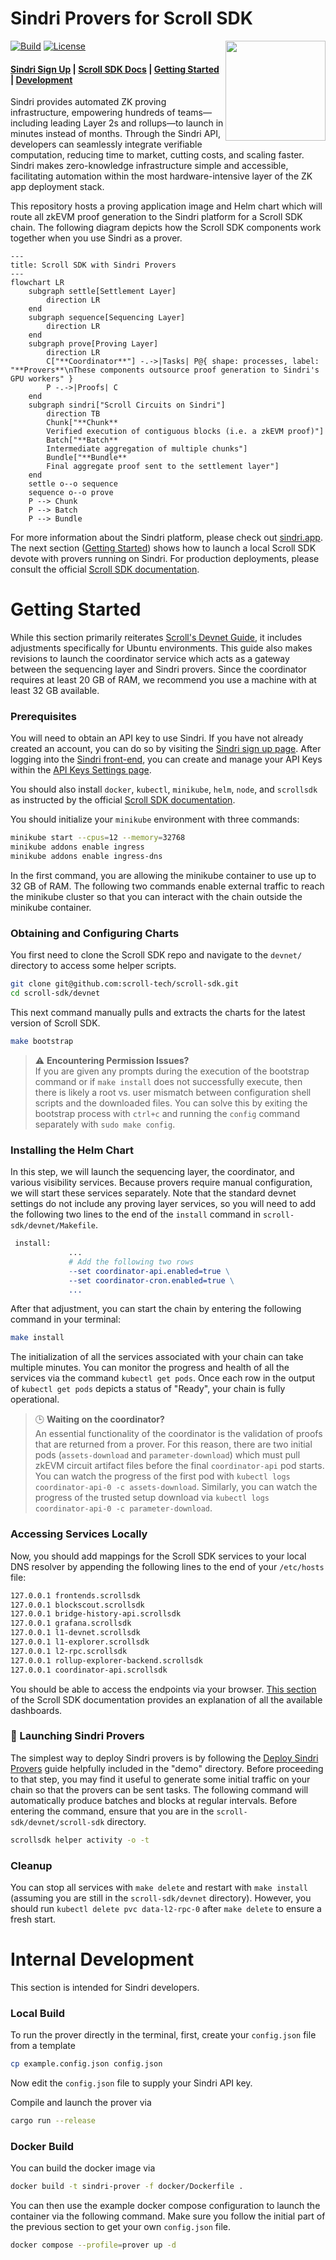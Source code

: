 # Sindri Provers for Scroll SDK

[![Build](https://img.shields.io/github/actions/workflow/status/Sindri-Labs/sindri-scroll-sdk/ci.yaml)](https://github.com/Sindri-Labs/sindri-scroll-sdk/actions)
[![License](https://img.shields.io/github/license/Sindri-Labs/sindri-scroll-sdk)](https://github.com/Sindri-Labs/sindri-scroll-sdk/blob/main/LICENSE)
<img src="./media/sindri-gradient-logo.webp" height="160" align="right"/>

#### [Sindri Sign Up](https://sindri.app/signup) | [Scroll SDK Docs](https://docs.scroll.io/en/sdk/) | [Getting Started](#getting-started) | [Development](#internal-development)

Sindri provides automated ZK proving infrastructure, empowering hundreds of teams—including leading Layer 2s and rollups—to launch in minutes instead of months.
Through the Sindri API, developers can seamlessly integrate verifiable computation, reducing time to market, cutting costs, and scaling faster.
Sindri makes zero-knowledge infrastructure simple and accessible, facilitating automation within the most hardware-intensive layer of the ZK app deployment stack.

This repository hosts a proving application image and Helm chart which will route all zkEVM proof generation to the Sindri platform for a Scroll SDK chain.
The following diagram depicts how the Scroll SDK components work together when you use Sindri as a prover.
```mermaid
---
title: Scroll SDK with Sindri Provers
---
flowchart LR
    subgraph settle[Settlement Layer]
        direction LR
    end
    subgraph sequence[Sequencing Layer]
        direction LR
    end
    subgraph prove[Proving Layer]
        direction LR
        C["**Coordinator**"] -.->|Tasks| P@{ shape: processes, label: "**Provers**\nThese components outsource proof generation to Sindri's GPU workers" }
        P -.->|Proofs| C
    end
    subgraph sindri["Scroll Circuits on Sindri"]
        direction TB
        Chunk["**Chunk**
        Verified execution of contiguous blocks (i.e. a zkEVM proof)"]
        Batch["**Batch**
        Intermediate aggregation of multiple chunks"]
        Bundle["**Bundle**
        Final aggregate proof sent to the settlement layer"]
    end
    settle o--o sequence
    sequence o--o prove
    P --> Chunk
    P --> Batch
    P --> Bundle
```

For more information about the Sindri platform, please check out [sindri.app](https://sindri.app/).
The next section ([Getting Started](#getting-started)) shows how to launch a local Scroll SDK devote with provers running on Sindri.
For production deployments, please consult the official [Scroll SDK documentation](https://docs.scroll.io/en/sdk/).

# Getting Started

While this section primarily reiterates [Scroll's Devnet Guide](https://docs.scroll.io/en/sdk/guides/devnet-deployment/), it includes adjustments specifically for Ubuntu environments.
This guide also makes revisions to launch the coordinator service which acts as a gateway between the sequencing layer and Sindri provers.
Since the coordinator requires at least 20 GB of RAM, we recommend you use a machine with at least 32 GB available.

### Prerequisites

You will need to obtain an API key to use Sindri.
If you have not already created an account, you can do so by visiting the [Sindri sign up page](https://sindri.app/signup).
After logging into the [Sindri front-end](https://sindri.app/login), you can create and manage your API Keys within the [API Keys Settings page](https://sindri.app/z/me/page/settings/api-keys).

You should also install `docker`, `kubectl`, `minikube`, `helm`, `node`, and `scrollsdk` as instructed by the official [Scroll SDK documentation](https://docs.scroll.io/en/sdk/guides/devnet-deployment/#prerequisites).

You should initialize your `minikube` environment with three commands:
```bash
minikube start --cpus=12 --memory=32768
minikube addons enable ingress
minikube addons enable ingress-dns
```
In the first command, you are allowing the minikube container to use up to 32 GB of RAM.
The following two commands enable external traffic to reach the minikube cluster so that you can interact with the chain outside the minikube container.

### Obtaining and Configuring Charts

You first need to clone the Scroll SDK repo and navigate to the `devnet/` directory to access some helper scripts.
```bash
git clone git@github.com:scroll-tech/scroll-sdk.git
cd scroll-sdk/devnet
```

This next command manually pulls and extracts the charts for the latest version of Scroll SDK.
```bash
make bootstrap
```
> ⚠️ **Encountering Permission Issues?**<br>
> If you are given any prompts during the execution of the bootstrap command or if `make install` does not successfully execute, then there is likely a root vs. user mismatch between configuration shell scripts and the downloaded files.
> You can solve this by exiting the bootstrap process with `ctrl+c` and running the `config` command separately with `sudo make config`.


### Installing the Helm Chart

In this step, we will launch the sequencing layer, the coordinator, and various visibility services.
Because provers require manual configuration, we will start these services separately.
Note that the standard devnet settings do not include any proving layer services, so you will need to add the following two lines to the end of the `install` command in `scroll-sdk/devnet/Makefile`.
```makefile
 install:
             ...
             # Add the following two rows
             --set coordinator-api.enabled=true \
             --set coordinator-cron.enabled=true \
             ...
```
After that adjustment, you can start the chain by entering the following command in your terminal:
```bash
make install
```
The initialization of all the services associated with your chain can take multiple minutes.
You can monitor the progress and health of all the services via the command `kubectl get pods`.
Once each row in the output of `kubectl get pods` depicts a status of "Ready", your chain is fully operational.

> 🕒 **Waiting on the coordinator?**<br>
> An essential functionality of the coordinator is the validation of proofs that are returned from a prover.
> For this reason, there are two initial pods (`assets-download` and `parameter-download`) which must pull zkEVM circuit artifact files before the final `coordinator-api` pod starts.
> You can watch the progress of the first pod with `kubectl logs coordinator-api-0 -c assets-download`.
> Similarly, you can watch the progress of the trusted setup download via `kubectl logs coordinator-api-0 -c parameter-download`.

### Accessing Services Locally

Now, you should add mappings for the Scroll SDK services to your local DNS resolver by appending the following lines to the end of your `/etc/hosts` file:
```bash
127.0.0.1 frontends.scrollsdk
127.0.0.1 blockscout.scrollsdk
127.0.0.1 bridge-history-api.scrollsdk
127.0.0.1 grafana.scrollsdk
127.0.0.1 l1-devnet.scrollsdk
127.0.0.1 l1-explorer.scrollsdk
127.0.0.1 l2-rpc.scrollsdk
127.0.0.1 rollup-explorer-backend.scrollsdk
127.0.0.1 coordinator-api.scrollsdk
```

You should be able to access the endpoints via your browser.
[This section](https://docs.scroll.io/en/sdk/guides/devnet-deployment/#web-uis) of the Scroll SDK documentation provides an explanation of all the available dashboards.

### 🚀 Launching Sindri Provers

The simplest way to deploy Sindri provers is by following the [Deploy Sindri Provers](demo/README.md) guide helpfully included in the "demo" directory.
Before proceeding to that step, you may find it useful to generate some initial traffic on your chain so that the provers can be sent tasks.
The following command will automatically produce batches and blocks at regular intervals.
Before entering the command, ensure that you are in the `scroll-sdk/devnet/scroll-sdk` directory.
```bash
scrollsdk helper activity -o -t
```

### Cleanup 

You can stop all services with `make delete` and restart with `make install` (assuming you are still in the `scroll-sdk/devnet` directory).
However, you should run `kubectl delete pvc data-l2-rpc-0` after `make delete` to ensure a fresh start.


# Internal Development

This section is intended for Sindri developers.

### Local Build

To run the prover directly in the terminal, first, create your `config.json` file from a template
```bash
cp example.config.json config.json
```
Now edit the `config.json` file to supply your Sindri API key.

Compile and launch the prover via
```bash
cargo run --release
```


### Docker Build

You can build the docker image via
```bash
docker build -t sindri-prover -f docker/Dockerfile .
```
You can then use the example docker compose configuration to launch the container via the following command.
Make sure you follow the initial part of the previous section to get your own `config.json` file.
```bash
docker compose --profile=prover up -d
```
